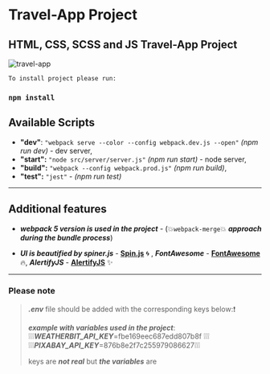 
# Travel-App Project

## HTML, CSS, SCSS and JS Travel-App Project

![travel-app](https://img.shields.io/badge/travel--app-build--1.0.0-green)

`To install project please run:`

### `npm install`

## Available Scripts

- **"dev"**: `"webpack serve --color --config webpack.dev.js --open"` *(npm run dev)* - dev server,
- **"start":** `"node src/server/server.js"` *(npm run start)* - node server,
- **"build":** `"webpack --config webpack.prod.js"` *(npm run build)*,
- **"test":** `"jest"` -  *(npm run test)*

***

## Additional features

- ***webpack **5** version is used in the project*** - (💥`webpack-merge`💥 ***approach during the bundle process***)

- ***UI is beautified by spiner.js*** - **[Spin.js](https://spin.js.org/)** 🌀 , ***FontAwesome*** - **[FontAwesome](https://fontawesome.com/)** 🔥,
***AlertifyJS*** - **[AlertifyJS](https://alertifyjs.com/)** ✨

***

### Please note

>***.env*** file should be added with the corresponding keys below:❗
>
>***example with variables used in the project***:
❕❕❕***WEATHERBIT_API_KEY***=fbe169eec687edd807b8f  ❕❕❕
❕❕❕***PIXABAY_API_KEY***=876b8e2f7c255979086627❕❕❕
>
>keys are ***not real*** but ***the variables*** are
